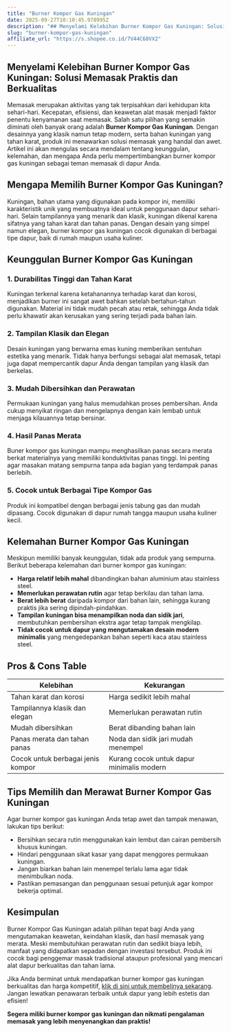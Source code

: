 ```yaml
---
title: "Burner Kompor Gas Kuningan"
date: 2025-09-27T10:10:45.978995Z
description: "## Menyelami Kelebihan Burner Kompor Gas Kuningan: Solusi Memasak Praktis dan Berkualitas..."
slug: "burner-kompor-gas-kuningan"
affiliate_url: "https://s.shopee.co.id/7V44C68VX2"
---
```

## Menyelami Kelebihan Burner Kompor Gas Kuningan: Solusi Memasak Praktis dan Berkualitas

Memasak merupakan aktivitas yang tak terpisahkan dari kehidupan kita sehari-hari. Kecepatan, efisiensi, dan keawetan alat masak menjadi faktor penentu kenyamanan saat memasak. Salah satu pilihan yang semakin diminati oleh banyak orang adalah **Burner Kompor Gas Kuningan**. Dengan desainnya yang klasik namun tetap modern, serta bahan kuningan yang tahan karat, produk ini menawarkan solusi memasak yang handal dan awet. Artikel ini akan mengulas secara mendalam tentang keunggulan, kelemahan, dan mengapa Anda perlu mempertimbangkan burner kompor gas kuningan sebagai teman memasak di dapur Anda.

## Mengapa Memilih Burner Kompor Gas Kuningan?

Kuningan, bahan utama yang digunakan pada kompor ini, memiliki karakteristik unik yang membuatnya ideal untuk penggunaan dapur sehari-hari. Selain tampilannya yang menarik dan klasik, kuningan dikenal karena sifatnya yang tahan karat dan tahan panas. Dengan desain yang simpel namun elegan, burner kompor gas kuningan cocok digunakan di berbagai tipe dapur, baik di rumah maupun usaha kuliner.

## Keunggulan Burner Kompor Gas Kuningan

### 1. Durabilitas Tinggi dan Tahan Karat

Kuningan terkenal karena ketahanannya terhadap karat dan korosi, menjadikan burner ini sangat awet bahkan setelah bertahun-tahun digunakan. Material ini tidak mudah pecah atau retak, sehingga Anda tidak perlu khawatir akan kerusakan yang sering terjadi pada bahan lain.

### 2. Tampilan Klasik dan Elegan

Desain kuningan yang berwarna emas kuning memberikan sentuhan estetika yang menarik. Tidak hanya berfungsi sebagai alat memasak, tetapi juga dapat mempercantik dapur Anda dengan tampilan yang klasik dan berkelas.

### 3. Mudah Dibersihkan dan Perawatan

Permukaan kuningan yang halus memudahkan proses pembersihan. Anda cukup menyikat ringan dan mengelapnya dengan kain lembab untuk menjaga kilauannya tetap bersinar.

### 4. Hasil Panas Merata

Buner kompor gas kuningan mampu menghasilkan panas secara merata berkat materialnya yang memiliki konduktivitas panas tinggi. Ini penting agar masakan matang sempurna tanpa ada bagian yang terdampak panas berlebih.

### 5. Cocok untuk Berbagai Tipe Kompor Gas

Produk ini kompatibel dengan berbagai jenis tabung gas dan mudah dipasang. Cocok digunakan di dapur rumah tangga maupun usaha kuliner kecil.

## Kelemahan Burner Kompor Gas Kuningan

Meskipun memiliki banyak keunggulan, tidak ada produk yang sempurna. Berikut beberapa kelemahan dari burner kompor gas kuningan:

- **Harga relatif lebih mahal** dibandingkan bahan aluminium atau stainless steel.
- **Memerlukan perawatan rutin** agar tetap berkilau dan tahan lama.
- **Berat lebih berat** daripada kompor dari bahan lain, sehingga kurang praktis jika sering dipindah-pindahkan.
- **Tampilan kuningan bisa menampilkan noda dan sidik jari**, membutuhkan pembersihan ekstra agar tetap tampak mengkilap.
- **Tidak cocok untuk dapur yang mengutamakan desain modern minimalis** yang mengedepankan bahan seperti kaca atau stainless steel.

## Pros & Cons Table

| Kelebihan                            | Kekurangan                                    |
|-------------------------------------|----------------------------------------------|
| Tahan karat dan korosi            | Harga sedikit lebih mahal               |
| Tampilannya klasik dan elegan     | Memerlukan perawatan rutin              |
| Mudah dibersihkan                | Berat dibanding bahan lain             |
| Panas merata dan tahan panas      | Noda dan sidik jari mudah menempel  |
| Cocok untuk berbagai jenis kompor | Kurang cocok untuk dapur minimalis modern |

## Tips Memilih dan Merawat Burner Kompor Gas Kuningan

Agar burner kompor gas kuningan Anda tetap awet dan tampak menawan, lakukan tips berikut:

- Bersihkan secara rutin menggunakan kain lembut dan cairan pembersih khusus kuningan.
- Hindari penggunaan sikat kasar yang dapat menggores permukaan kuningan.
- Jangan biarkan bahan lain menempel terlalu lama agar tidak menimbulkan noda.
- Pastikan pemasangan dan penggunaan sesuai petunjuk agar kompor bekerja optimal.

## Kesimpulan

Burner Kompor Gas Kuningan adalah pilihan tepat bagi Anda yang mengutamakan keawetan, keindahan klasik, dan hasil memasak yang merata. Meski membutuhkan perawatan rutin dan sedikit biaya lebih, manfaat yang didapatkan sepadan dengan investasi tersebut. Produk ini cocok bagi penggemar masak tradisional ataupun profesional yang mencari alat dapur berkualitas dan tahan lama.

Jika Anda berminat untuk mendapatkan burner kompor gas kuningan berkualitas dan harga kompetitif, [klik di sini untuk membelinya sekarang](https://s.shopee.co.id/7V44C68VX2). Jangan lewatkan penawaran terbaik untuk dapur yang lebih estetis dan efisien!  
 
**Segera miliki burner kompor gas kuningan dan nikmati pengalaman memasak yang lebih menyenangkan dan praktis!**
